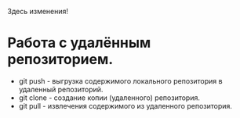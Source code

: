Здесь изменения!

# Работа с удалённым репозиторием.

* git push - выгрузка содержимого локального репозитория в удаленный репозиторий.
* git clone - создание копии (удаленного) репозитория.
* git pull - извлечения содержимого из удаленного репозитория.
